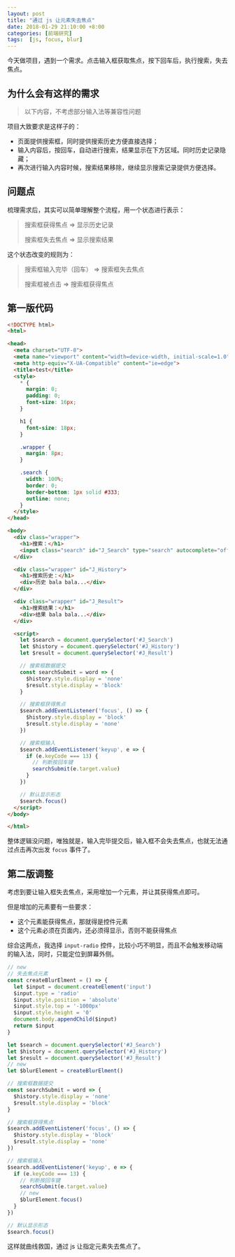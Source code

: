 ```yaml
---
layout: post
title: "通过 js 让元素失去焦点"
date: 2018-01-29 21:10:00 +8:00
categories: [前端研究]
tags:  [js, focus, blur]
---
```


今天做项目，遇到一个需求。点击输入框获取焦点，按下回车后，执行搜索，失去焦点。

## 为什么会有这样的需求

> 以下内容，不考虑部分输入法等兼容性问题

项目大致要求是这样子的：

* 页面提供搜索框，同时提供搜索历史方便直接选择；
* 输入内容后，按回车，自动进行搜索，结果显示在下方区域。同时历史记录隐藏；
* 再次进行输入内容时候，搜索结果移除，继续显示搜索记录提供方便选择。

## 问题点

梳理需求后，其实可以简单理解整个流程，用一个状态进行表示：

> 搜索框获得焦点 => 显示历史记录
>
> 搜索框失去焦点 => 显示搜索结果

这个状态改变的规则为：

> 搜索框输入完毕（回车） => 搜索框失去焦点
>
> 搜索框被点击 => 搜索框获得焦点

## 第一版代码

```html
<!DOCTYPE html>
<html>

<head>
  <meta charset="UTF-8">
  <meta name="viewport" content="width=device-width, initial-scale=1.0">
  <meta http-equiv="X-UA-Compatible" content="ie=edge">
  <title>test</title>
  <style>
    * {
      margin: 0;
      padding: 0;
      font-size: 16px;
    }

    h1 {
      font-size: 18px;
    }

    .wrapper {
      margin: 8px;
    }

    .search {
      width: 100%;
      border: 0;
      border-bottom: 1px solid #333;
      outline: none;
    }
  </style>
</head>

<body>
  <div class="wrapper">
    <h1>搜索：</h1>
    <input class="search" id="J_Search" type="search" autocomplete="off">
  </div>

  <div class="wrapper" id="J_History">
    <h1>搜索历史：</h1>
    <div>历史 bala bala...</div>
  </div>

  <div class="wrapper" id="J_Result">
    <h1>搜索结果：</h1>
    <div>结果 bala bala...</div>
  </div>

  <script>
    let $search = document.querySelector('#J_Search')
    let $history = document.querySelector('#J_History')
    let $result = document.querySelector('#J_Result')

    // 搜索框数据提交
    const searchSubmit = word => {
      $history.style.display = 'none'
      $result.style.display = 'block'
    }

    // 搜索框获得焦点
    $search.addEventListener('focus', () => {
      $history.style.display = 'block'
      $result.style.display = 'none'
    })

    // 搜索框输入
    $search.addEventListener('keyup', e => {
      if (e.keyCode === 13) {
        // 判断按回车键
        searchSubmit(e.target.value)
      }
    })

    // 默认显示形态
    $search.focus()
  </script>
</body>

</html>
```

整体逻辑没问题，唯独就是，输入完毕提交后，输入框不会失去焦点，也就无法通过点击再次出发 `focus` 事件了。

## 第二版调整

考虑到要让输入框失去焦点，采用增加一个元素，并让其获得焦点即可。

但是增加的元素要有一些要求：

* 这个元素能获得焦点，那就得是控件元素
* 这个元素必须在页面内，还必须得显示，否则不能获得焦点

综合这两点，我选择 `input-radio` 控件，比较小巧不明显，而且不会触发移动端的输入法，同时，只能定位到屏幕外侧。

```js
// new
// 失去焦点元素
const createBlurElment = () => {
  let $input = document.createElement('input')
  $input.type = 'radio'
  $input.style.position = 'absolute'
  $input.style.top = '-1000px'
  $input.style.height = '0'
  document.body.appendChild($input)
  return $input
}

let $search = document.querySelector('#J_Search')
let $history = document.querySelector('#J_History')
let $result = document.querySelector('#J_Result')
// new
let $blurElement = createBlurElment()

// 搜索框数据提交
const searchSubmit = word => {
  $history.style.display = 'none'
  $result.style.display = 'block'
}

// 搜索框获得焦点
$search.addEventListener('focus', () => {
  $history.style.display = 'block'
  $result.style.display = 'none'
})

// 搜索框输入
$search.addEventListener('keyup', e => {
  if (e.keyCode === 13) {
    // 判断按回车键
    searchSubmit(e.target.value)
    // new
    $blurElement.focus()
  }
})

// 默认显示形态
$search.focus()
```

这样就曲线救国，通过 js 让指定元素失去焦点了。
